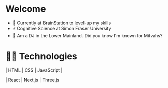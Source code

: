 # Welcome

- 🌱  Currently at BrainStation to level-up my skills  
- ⚡  Cognitive Science at Simon Fraser University
- 💽  Am a DJ in the Lower Mainland. Did you know I'm known for Mitvahs?

# 🤹🏻 Technologies 
| HTML | CSS | JavaScript |

| React | Next.js | Three.js 
